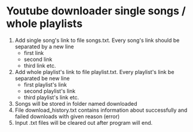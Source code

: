 # Youtube downloader single songs / whole playlists

1. Add single song's link to file songs.txt. Every song's link  should be separated by a new line
	* first link
	* second link
	* third link etc.
2. Add whole playlist's link to file playlist.txt. Every playlist's link be separated be new line
	* first playlist's link
	* second playlist's link
	* third playlist's link etc.
3. Songs will be stored in folder named downloaded
4. File download_history.txt contains information about successfully and failed downloads with given reason (error)
5. Input .txt files will be cleared out after program will end.
